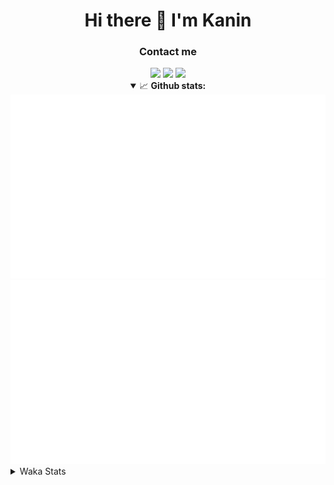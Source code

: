 <div align="center">
 <h1>Hi there 👋 I'm Kanin</h1>
 <h3>Contact me</h3>
 <a href="mailto:im@kanin.dev"><img src="https://img.shields.io/badge/gmail-%23D14836.svg?&style=for-the-badge&logo=gmail&logoColor=white"/></a>
 <a href="https://twitter.com/KaninTwt"><img src="https://img.shields.io/badge/twitter-%231DA1F2.svg?&style=for-the-badge&logo=twitter&logoColor=white"/></a>
 <a href="https://www.linkedin.com/in/KaninDev"><img src="https://img.shields.io/badge/linkedin-%230077B5.svg?&style=for-the-badge&logo=linkedin&logoColor=white"/></a>
<details open>
  <summary>📈 <b>Github stats:</b></summary>
  <img src="https://github.com/Kanin/Kanin/blob/master/scripts/GitHubStats/generated/overview.svg"/>
  <img src="https://github.com/Kanin/Kanin/blob/master/scripts/GitHubStats/generated/languages.svg"/>
</details>
</div>

<details>
 <summary>Waka Stats</summary>

<!--START_SECTION:waka-->
![Code Time](http://img.shields.io/badge/Code%20Time-2%2C633%20hrs%2037%20mins-blue)

![Profile Views](http://img.shields.io/badge/Profile%20Views-16-blue)

![Lines of code](https://img.shields.io/badge/From%20Hello%20World%20I%27ve%20Written-810.0%20thousand%20lines%20of%20code-blue)

**🐱 My GitHub Data** 

> 📦 181.7 kB Used in GitHub's Storage 
 > 
> 🏆 121 Contributions in the Year 2025
 > 
> 🚫 Not Opted to Hire
 > 
> 📜 28 Public Repositories 
 > 
> 🔑 19 Private Repositories 
 > 
**I'm an Early 🐤** 

```text
🌞 Morning                3006 commits        ███████░░░░░░░░░░░░░░░░░░   27.64 % 
🌆 Daytime                3202 commits        ███████░░░░░░░░░░░░░░░░░░   29.44 % 
🌃 Evening                3129 commits        ███████░░░░░░░░░░░░░░░░░░   28.77 % 
🌙 Night                  1539 commits        ████░░░░░░░░░░░░░░░░░░░░░   14.15 % 
```
📅 **I'm Most Productive on Monday** 

```text
Monday                   2103 commits        █████░░░░░░░░░░░░░░░░░░░░   19.34 % 
Tuesday                  1577 commits        ████░░░░░░░░░░░░░░░░░░░░░   14.50 % 
Wednesday                1092 commits        ███░░░░░░░░░░░░░░░░░░░░░░   10.04 % 
Thursday                 1671 commits        ████░░░░░░░░░░░░░░░░░░░░░   15.36 % 
Friday                   1818 commits        ████░░░░░░░░░░░░░░░░░░░░░   16.72 % 
Saturday                 1044 commits        ██░░░░░░░░░░░░░░░░░░░░░░░   09.60 % 
Sunday                   1571 commits        ████░░░░░░░░░░░░░░░░░░░░░   14.44 % 
```


📊 **This Week I Spent My Time On** 

```text
🕑︎ Time Zone: America/New_York

💬 Programming Languages: 
Python                   50 mins             ███████████████░░░░░░░░░░   60.32 % 
JavaScript               33 mins             ██████████░░░░░░░░░░░░░░░   39.68 % 

🔥 Editors: 
VS Code                  1 hr 23 mins        █████████████████████████   100.00 % 

🐱‍💻 Projects: 
Site                     50 mins             ███████████████░░░░░░░░░░   60.32 % 
4-2                      33 mins             ██████████░░░░░░░░░░░░░░░   39.68 % 

💻 Operating System: 
Windows                  1 hr 23 mins        █████████████████████████   100.00 % 
```

**I Mostly Code in Python** 

```text
Python                   34 repos            ████████████████░░░░░░░░░   62.96 % 
Java                     7 repos             ███░░░░░░░░░░░░░░░░░░░░░░   12.96 % 
TypeScript               5 repos             ██░░░░░░░░░░░░░░░░░░░░░░░   09.26 % 
HTML                     3 repos             █░░░░░░░░░░░░░░░░░░░░░░░░   05.56 % 
Kotlin                   1 repo              ░░░░░░░░░░░░░░░░░░░░░░░░░   01.85 % 
```



**Timeline**

![Lines of Code chart](https://raw.githubusercontent.com/Kanin/Kanin/master/assets/bar_graph.png)


 Last Updated on 05/04/2025 07:34:16 UTC
<!--END_SECTION:waka-->
</details>
